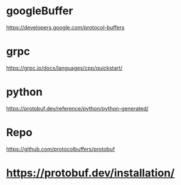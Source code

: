 # googleBuffer
https://developers.google.com/protocol-buffers

# grpc
https://grpc.io/docs/languages/cpp/quickstart/
#  python
https://protobuf.dev/reference/python/python-generated/

# Repo
https://github.com/protocolbuffers/protobuf

# https://protobuf.dev/installation/ 
